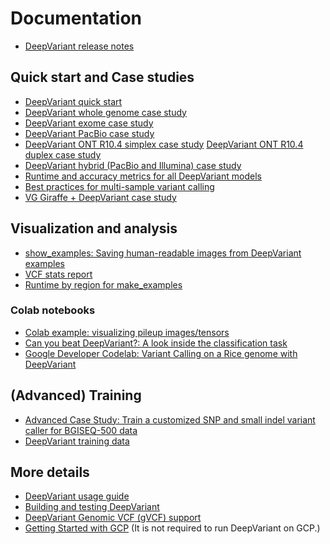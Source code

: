 # Documentation

*   [DeepVariant release notes](https://github.com/google/deepvariant/releases)

## Quick start and Case studies

*   [DeepVariant quick start](deepvariant-quick-start.md)
*   [DeepVariant whole genome case study](deepvariant-case-study.md)
*   [DeepVariant exome case study](deepvariant-exome-case-study.md)
*   [DeepVariant PacBio case study](deepvariant-pacbio-model-case-study.md)
*   [DeepVariant ONT R10.4 simplex case study](deepvariant-ont-r104-simplex-case-study.md)
    [DeepVariant ONT R10.4 duplex case study](deepvariant-ont-r104-duplex-case-study.md)
*   [DeepVariant hybrid (PacBio and Illumina) case study](deepvariant-hybrid-case-study.md)
*   [Runtime and accuracy metrics for all DeepVariant models](metrics.md)
*   [Best practices for multi-sample variant calling](trio-merge-case-study.md)
*   [VG Giraffe + DeepVariant case study](deepvariant-vg-case-study.md)

## Visualization and analysis

*   [show_examples: Saving human-readable images from DeepVariant examples](show-examples.md)
*   [VCF stats report](deepvariant-vcf-stats-report.md)
*   [Runtime by region for make_examples](runtime-by-region.md)

### Colab notebooks

*   [Colab example: visualizing pileup images/tensors](visualizing_examples.ipynb)
*   [Can you beat DeepVariant?: A look inside the classification task](cybdv_notebook.ipynb)
*   [Google Developer Codelab: Variant Calling on a Rice genome with DeepVariant](https://codelabs.developers.google.com/codelabs/genomics-deepvariant)

## (Advanced) Training

*   [Advanced Case Study: Train a customized SNP and small indel variant caller
    for BGISEQ-500 data](deepvariant-training-case-study.md)
*   [DeepVariant training data](deepvariant-details-training-data.md)

## More details

*   [DeepVariant usage guide](deepvariant-details.md)
*   [Building and testing DeepVariant](deepvariant-build-test.md)
*   [DeepVariant Genomic VCF (gVCF) support](deepvariant-gvcf-support.md)
*   [Getting Started with GCP](deepvariant-gcp-info.md) (It is not required to
    run DeepVariant on GCP.)
